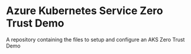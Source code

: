 # Azure Kubernetes Service Zero Trust Demo
A repository containing the files to setup and configure an AKS Zero Trust Demo
